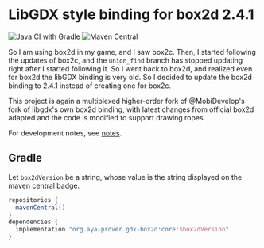 # LibGDX style binding for box2d 2.4.1

[![Java CI with Gradle](https://github.com/ice1000/gdx-box2d/actions/workflows/gradle.yml/badge.svg)](https://github.com/ice1000/gdx-box2d/actions/workflows/gradle.yml)
![Maven Central](https://img.shields.io/maven-central/v/org.aya-prover.gdx-box2d/core)

So I am using box2d in my game, and I saw box2c.
Then, I started following the updates of box2c,  and the `union_find` branch has stopped updating right after I started following it. So I went back to box2d, and realized even for box2d the libGDX binding is very old.
So I decided to update the box2d binding to 2.4.1 instead of creating one for box2c.

This project is again a multiplexed higher-order fork of @MobiDevelop's fork of libgdx's own box2d binding, with latest changes from official box2d adapted and the code is modified to support drawing ropes.

For development notes, see [notes](/notes/CHANGES.md).

## Gradle

Let `box2dVersion` be a string, whose value is the string displayed on the maven central badge.

```groovy
repositories {
  mavenCentral()
}
dependencies {
  implementation "org.aya-prover.gdx-box2d:core:$box2dVersion"
}
```
